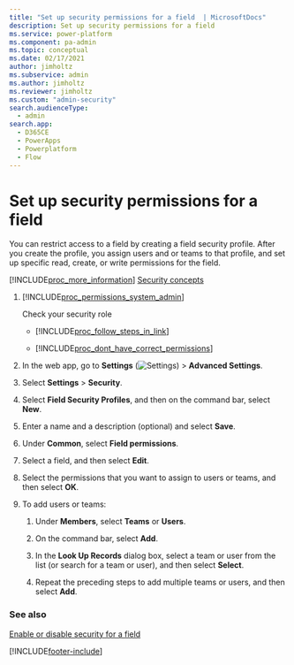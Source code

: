 ```yaml
---
title: "Set up security permissions for a field  | MicrosoftDocs"
description: Set up security permissions for a field
ms.service: power-platform
ms.component: pa-admin
ms.topic: conceptual
ms.date: 02/17/2021
author: jimholtz
ms.subservice: admin
ms.author: jimholtz
ms.reviewer: jimholtz
ms.custom: "admin-security"
search.audienceType: 
  - admin
search.app:
  - D365CE
  - PowerApps
  - Powerplatform
  - Flow
---
```

# Set up security permissions for a field 

<!-- legacy procedure -->

You can restrict access to a field by creating a field security profile. After you create the profile, you assign users and or teams to that profile, and set up specific read, create, or write permissions for the field.  
  
 [!INCLUDE[proc_more_information](../includes/proc-more-information.md)] [Security concepts](wp-security-cds.md)  
  
1. [!INCLUDE[proc_permissions_system_admin](../includes/proc-permissions-system-admin.md)]  
  
    Check your security role  
  
   - [!INCLUDE[proc_follow_steps_in_link](../includes/proc-follow-steps-in-link.md)]  
  
   - [!INCLUDE[proc_dont_have_correct_permissions](../includes/proc-dont-have-correct-permissions.md)]  
  
2. In the web app, go to **Settings** (![Settings](media/settings-gear-icon.png "Settings")) > **Advanced Settings**.

3. Select **Settings** > **Security**.
  
4. Select **Field Security Profiles**, and then on the command bar, select **New**.  
  
5. Enter a name and a description (optional) and select **Save**.  
  
6. Under **Common**, select **Field permissions**.  
  
7. Select a field, and then select **Edit**.  
  
8. Select the permissions that you want to assign to users or teams, and then select **OK**.  
  
9. To add users or teams:  
  
   1.  Under **Members**, select **Teams** or **Users**.  
  
   2.  On the command bar, select **Add**.  
  
   3.  In the **Look Up Records** dialog box, select a team or user from the list (or search for a team or user), and then select **Select**.  
  
   4.  Repeat the preceding steps to add multiple teams or users, and then select **Add**.  
  
### See also  
 [Enable or disable security for a field](../admin/enable-disable-security-field.md)


[!INCLUDE[footer-include](../includes/footer-banner.md)]